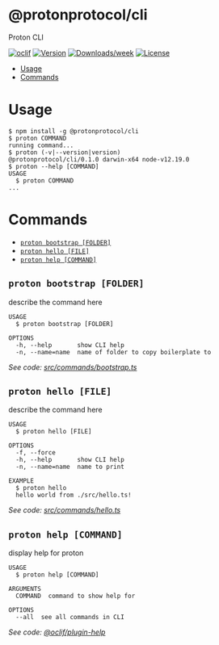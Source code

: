 @protonprotocol/cli
===================

Proton CLI

[![oclif](https://img.shields.io/badge/cli-oclif-brightgreen.svg)](https://oclif.io)
[![Version](https://img.shields.io/npm/v/@protonprotocol/cli.svg)](https://npmjs.org/package/@protonprotocol/cli)
[![Downloads/week](https://img.shields.io/npm/dw/@protonprotocol/cli.svg)](https://npmjs.org/package/@protonprotocol/cli)
[![License](https://img.shields.io/npm/l/@protonprotocol/cli.svg)](https://github.com/ProtonProtocol/proton-cli/blob/master/package.json)

<!-- toc -->
* [Usage](#usage)
* [Commands](#commands)
<!-- tocstop -->
# Usage
<!-- usage -->
```sh-session
$ npm install -g @protonprotocol/cli
$ proton COMMAND
running command...
$ proton (-v|--version|version)
@protonprotocol/cli/0.1.0 darwin-x64 node-v12.19.0
$ proton --help [COMMAND]
USAGE
  $ proton COMMAND
...
```
<!-- usagestop -->
# Commands
<!-- commands -->
* [`proton bootstrap [FOLDER]`](#proton-bootstrap-folder)
* [`proton hello [FILE]`](#proton-hello-file)
* [`proton help [COMMAND]`](#proton-help-command)

## `proton bootstrap [FOLDER]`

describe the command here

```
USAGE
  $ proton bootstrap [FOLDER]

OPTIONS
  -h, --help       show CLI help
  -n, --name=name  name of folder to copy boilerplate to
```

_See code: [src/commands/bootstrap.ts](https://github.com/ProtonProtocol/proton-cli/blob/v0.1.0/src/commands/bootstrap.ts)_

## `proton hello [FILE]`

describe the command here

```
USAGE
  $ proton hello [FILE]

OPTIONS
  -f, --force
  -h, --help       show CLI help
  -n, --name=name  name to print

EXAMPLE
  $ proton hello
  hello world from ./src/hello.ts!
```

_See code: [src/commands/hello.ts](https://github.com/ProtonProtocol/proton-cli/blob/v0.1.0/src/commands/hello.ts)_

## `proton help [COMMAND]`

display help for proton

```
USAGE
  $ proton help [COMMAND]

ARGUMENTS
  COMMAND  command to show help for

OPTIONS
  --all  see all commands in CLI
```

_See code: [@oclif/plugin-help](https://github.com/oclif/plugin-help/blob/v3.2.1/src/commands/help.ts)_
<!-- commandsstop -->

